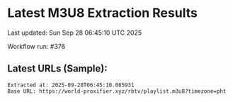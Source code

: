 # Latest M3U8 Extraction Results

Last updated: Sun Sep 28 06:45:10 UTC 2025

Workflow run: #376

## Latest URLs (Sample):
```
Extracted at: 2025-09-28T06:45:10.085931
Base URL: https://world-proxifier.xyz/rbtv/playlist.m3u8?timezone=pht

```
